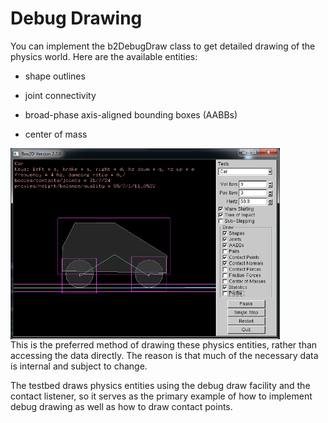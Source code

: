 # Debug Drawing

You can implement the b2DebugDraw class to get detailed drawing of the physics world. Here are the available entities:

* shape outlines

* joint connectivity

* broad-phase axis-aligned bounding boxes (AABBs)

* center of mass

<img align="center" src="image_24.png" alt="Debug drawing" height="306" width="431"><br/>
This is the preferred method of drawing these physics entities, rather than accessing the data directly. The reason is that much of the necessary data is internal and subject to change.

The testbed draws physics entities using the debug draw facility and the contact listener, so it serves as the primary example of how to implement debug drawing as well as how to draw contact points.

